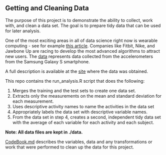 Getting and Cleaning Data
-

The purpose of this project is to demonstrate the ability to collect, work with, and clean a data set. The goal is to prepare tidy data that can be used for later analysis.

One of the most exciting areas in all of data science right now is wearable computing - see for example [this article](http://www.insideactivitytracking.com/data-science-activity-tracking-and-the-battle-for-the-worlds-top-sports-brand/). Companies like Fitbit, Nike, and Jawbone Up are racing to develop the most advanced algorithms to attract new users. The [data](https://d396qusza40orc.cloudfront.net/getdata%2Fprojectfiles%2FUCI%20HAR%20Dataset.zip) represents data collected from the accelerometers from the Samsung Galaxy S smartphone.

A full description is available at the [site](http://archive.ics.uci.edu/ml/datasets/Human+Activity+Recognition+Using+Smartphones) where the data was obtained.

This repo contains the run_analysis.R script that does the following:

1. Merges the training and the test sets to create one data set.
2. Extracts only the measurements on the mean and standard deviation for each measurement. 
3. Uses descriptive activity names to name the activities in the data set
4. Appropriately labels the data set with descriptive variable names. 
5. From the data set in step 4, creates a second, independent tidy data set with the average of each variable for each activity and each subject.

**Note: All data files are kept in ./data.**

[CodeBook.md](https://github.com/charl/getting-and-cleaning-data/blob/master/CodeBook.md) describes the variables, data and any transformations or work that were performed to clean up the data for this project.
